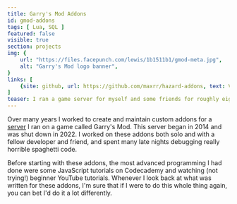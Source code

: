 ```yaml
---
title: Garry's Mod Addons
id: gmod-addons
tags: [ Lua, SQL ]
featured: false
visible: true
section: projects
img: {
    url: "https://files.facepunch.com/lewis/1b1511b1/gmod-meta.jpg",
    alt: "Garry's Mod logo banner",
}
links: [
    {site: github, url: https://github.com/maxrr/hazard-addons, text: View on Github }
]
teaser: I ran a game server for myself and some friends for roughly eight years. In my time, I used YouTube tutorials to learn Lua and build what I wanted to see.
---
```


Over many years I worked to create and maintain custom addons for a [server](https://hgaming.net/) I ran on a game called Garry's Mod. This server began in 2014 and was shut down in 2022. I worked on these addons both solo and with a fellow developer and friend, and spent many late nights debugging really horrible spaghetti code.

Before starting with these addons, the most advanced programming I had done were some JavaScript tutorials on Codecademy and watching (not trying!) beginner YouTube tutorials. Whenever I look back at what was written for these addons, I'm sure that if I were to do this whole thing again, you can bet I'd do it a lot differently.
